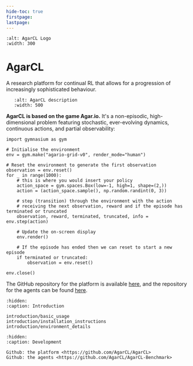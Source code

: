 ```yaml
---
hide-toc: true
firstpage:
lastpage:
---
```


```{figure} _static/img/agarcl_logo.png
:alt: AgarCL Logo
:width: 300
```

# AgarCL 

A research platform for continual RL that allows for a progression of increasingly sophisticated behaviour.


```{figure} _static/img/game_description-1.png
   :alt: AgarCL description
   :width: 500
```

**AgarCL is based on the game Agar.io.** It's a non-episodic, high-dimensional problem featuring stochastic, ever-evolving dynamics, continuous actions, and partial observability:

```{code-block} python
import gymnasium as gym

# Initialise the environment
env = gym.make("agario-grid-v0", render_mode="human")

# Reset the environment to generate the first observation
observation = env.reset()
for _ in range(1000):
    # this is where you would insert your policy
    action_space = gym.spaces.Box(low=-1, high=1, shape=(2,))
    action = (action_space.sample(), np.random.randint(0, 3))

    # step (transition) through the environment with the action
    # receiving the next observation, reward and if the episode has terminated or truncated
    observation, reward, terminated, truncated, info = env.step(action)
    
    # Update the on-screen display
    env.render()

    # If the episode has ended then we can reset to start a new episode
    if terminated or truncated:
        observation = env.reset()

env.close()
```

The GitHub repository for the platform is available [here](https://github.com/AgarCL/AgarCL), and the repository for the agents can be found [here](https://github.com/AgarCL/AgarCL-Benchmark).


```{toctree}
:hidden:
:caption: Introduction

introduction/basic_usage
introduction/installation_instructions
introduction/environment_details

```

<!-- introduction/train_agent -->


```{toctree}
:hidden:
:caption: Development

Github: the platform <https://github.com/AgarCL/AgarCL>
Github: the agents <https://github.com/AgarCL/AgarCL-Benchmark>
```
